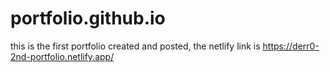 # portfolio.github.io

this is the first portfolio created and posted, the netlify link is https://derr0-2nd-portfolio.netlify.app/ 
